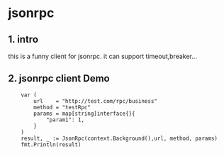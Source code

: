 # jsonrpc

## 1. intro
this is a funny client for jsonrpc. it can support timeout,breaker...

## 2. jsonrpc client Demo
```
	var (
		url    = "http://test.com/rpc/business"
		method = "testRpc"
		params = map[string]interface{}{
			"param1": 1,
		}
	)
	result, _ := JsonRpc(context.Background(),url, method, params)
	fmt.Println(result)
```

